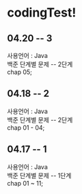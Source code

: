 # codingTest!





## 04.20 -- 3
사용언어 : Java   
백준 단계별 문제 -- 2단계   
chap 05;   



## 04.18 -- 2   
사용언어 : Java   
백준 단계별 문제 -- 2단계   
chap 01 - 04;      



## 04.17 -- 1
사용언어 : Java   
백준 단계별 문제 -- 1단계   
chap 01 ~ 11;
